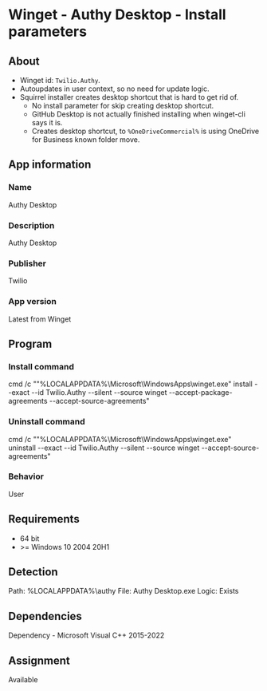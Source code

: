 # Winget - Authy Desktop - Install parameters
## About
* Winget id: ```Twilio.Authy```.
* Autoupdates in user context, so no need for update logic.
* Squirrel installer creates desktop shortcut that is hard to get rid of.
  * No install parameter for skip creating desktop shortcut.
  * GitHub Desktop is not actually finished installing when winget-cli says it is.
  * Creates desktop shortcut, to ```%OneDriveCommercial%``` is using OneDrive for Business known folder move.


## App information
### Name
Authy Desktop

### Description
Authy Desktop

### Publisher
Twilio

### App version
Latest from Winget


## Program
### Install command
cmd /c ""%LOCALAPPDATA%\Microsoft\WindowsApps\winget.exe" install --exact --id Twilio.Authy --silent --source winget --accept-package-agreements --accept-source-agreements"

### Uninstall command
cmd /c ""%LOCALAPPDATA%\Microsoft\WindowsApps\winget.exe" uninstall --exact --id Twilio.Authy --silent --source winget --accept-source-agreements"

### Behavior
User


## Requirements
* 64 bit
* \>= Windows 10 2004 20H1


## Detection
Path:  %LOCALAPPDATA%\authy
File:  Authy Desktop.exe
Logic: Exists


## Dependencies
Dependency - Microsoft Visual C++ 2015-2022


## Assignment
Available
